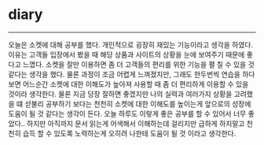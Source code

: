 # diary
___

오늘은 소켓에 대해 공부를 했다. 개인적으로 굉장히 재밌는 기능이라고 생각을 하였다. 이유는 고객들 입장에서 봤을 때 해당 상품과 사이트의 상황을
눈에 보여주기 때문에 좋다고 느꼈다. 소켓을 잘만 이용하면 좀 더 고객들의 편리를 위한 기능을 펼 칠 수 있을 것 같다는 생각을 했다. 물론 과정이 조금 어렵게 느껴졌지만,
그래도 한두번씩 연습을 하다보면 어느순간 소켓에 대한 이해도가 높아져 사용할 때 좀 더 편리하게 이용할 수 있을 것이라 생각한다. 물론 지금 당장 잘하면 좋겠지만
나의 실력과 여러가지 상황을 고려했을 떄 섣불리 공부하기 보다는 천천히 소켓에 대한 이해도를 높이는게 앞으로의 성장에 도움이 될 것 같다는 생각이 든다.
오늘 하루도 이렇게 좋은 공부를 할 수 있어서 너무 좋았다.. 하지만 아직까지 문서 읽는게 어색해서 이해하는데 걸리지만 급하게 하지말고 천천히 습득 할 수 있도록
노력하는게 오히려 나한테 도움이 될 것 이라고 생각한다.
